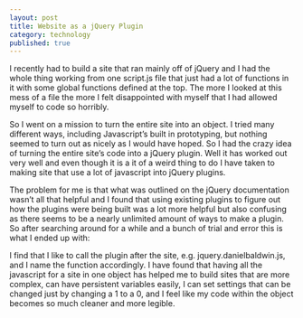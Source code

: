 ```yaml
---
layout: post
title: Website as a jQuery Plugin
category: technology
published: true
---
```

I recently had to build a site that ran mainly off of jQuery and I had the whole thing working from one script.js file that just had a lot of functions in it with some global functions defined at the top. The more I looked at this mess of a file the more I felt disappointed with myself that I had allowed myself to code so horribly.

So I went on a mission to turn the entire site into an object. I tried many different ways, including Javascript’s built in prototyping, but nothing seemed to turn out as nicely as I would have hoped. So I had the crazy idea of turning the entire site’s code into a jQuery plugin. Well it has worked out very well and even though it is a it of a weird thing to do I have taken to making site that use a lot of javascript into jQuery plugins.

The problem for me is that what was outlined on the jQuery documentation wasn’t all that helpful and I found that using existing plugins to figure out how the plugins were being built was a lot more helpful but also confusing as there seems to be a nearly unlimited amount of ways to make a plugin. So after searching around for a while and a bunch of trial and error this is what I ended up with:

<script src="https://gist.github.com/373211.js?file=gistfile1.js"></script>

I find that I like to call the plugin after the site, e.g. jquery.danielbaldwin.js, and I name the function accordingly. I have found that having all the javascript for a site in one object has helped me to build sites that are more complex, can have persistent variables easily, I can set settings that can be changed just by changing a 1 to a 0, and I feel like my code within the object becomes so much cleaner and more legible.